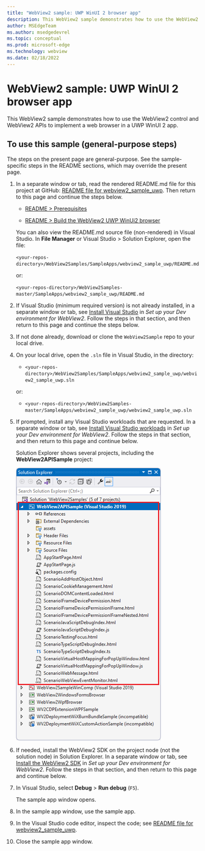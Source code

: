 ```yaml
---
title: "WebView2 sample: UWP WinUI 2 browser app"
description: This WebView2 sample demonstrates how to use the WebView2 control and WebView2 APIs to implement a web browser in a UWP WinUI 2 app.
author: MSEdgeTeam
ms.author: msedgedevrel
ms.topic: conceptual
ms.prod: microsoft-edge
ms.technology: webview
ms.date: 02/18/2022
---
```

# WebView2 sample: UWP WinUI 2 browser app

This WebView2 sample demonstrates how to use the WebView2 control and WebView2 APIs to implement a web browser in a UWP WinUI 2 app.


<!-- ====================================================================== -->
## To use this sample (general-purpose steps)

The steps on the present page are general-purpose.  See the sample-specific steps in the README sections, which may override the present page.

1. In a separate window or tab, read the rendered README.md file for this project at GitHub: [README file for webview2_sample_uwp](https://github.com/MicrosoftEdge/WebView2Samples/tree/master/SampleApps/webview2_sample_uwp#readme).  Then return to this page and continue the steps below.

   * [README > Prerequisites](https://github.com/MicrosoftEdge/WebView2Samples/tree/master/SampleApps/webview2_sample_uwp#prerequisites)

   * [README > Build the WebView2 UWP WinUi2 browser](https://github.com/MicrosoftEdge/WebView2Samples/tree/master/SampleApps/webview2_sample_uwp#build-the-webview2-uwp-winui2-browser)

   You can also view the README.md source file (non-rendered) in Visual Studio.  In **File Manager** or Visual Studio > Solution Explorer, open the file:<!-- todo: is there a .md preview capability locally? -->

   `<your-repos-directory>/WebView2Samples/SampleApps/webview2_sample_uwp/README.md`

   or:

   `<your-repos-directory>/WebView2Samples-master/SampleApps/webview2_sample_uwp/README.md`

1. If Visual Studio (minimum required version) is not already installed, in a separate window or tab, see [Install Visual Studio](../how-to/machine-setup.md#install-visual-studio) in _Set up your Dev environment for WebView2_.  Follow the steps in that section, and then return to this page and continue the steps below.

1. If not done already, download or clone the `WebView2Sample` repo to your local drive.

1. On your local drive, open the `.sln` file in Visual Studio, in the directory:

   *  `<your-repos-directory>/WebView2Samples/SampleApps/webview2_sample_uwp/webview2_sample_uwp.sln`

   or:

   *  `<your-repos-directory>/WebView2Samples-master/SampleApps/webview2_sample_uwp/webview2_sample_uwp.sln`

1. If prompted, install any Visual Studio workloads that are requested.  In a separate window or tab, see [Install Visual Studio workloads](../how-to/machine-setup.md#install-visual-studio-workloads-if-prompted) in _Set up your Dev environment for WebView2_.  Follow the steps in that section, and then return to this page and continue below.

   Solution Explorer shows several projects, including the **WebView2APISample** project:

   ![The WebView2APISample opened in Visual Studio in Solution Explorer.](media/webview2apisample-in-solution-explorer.png)

1. If needed, install the WebView2 SDK on the project node (not the solution node) in Solution Explorer.  In a separate window or tab, see [Install the WebView2 SDK](../how-to/machine-setup.md#install-the-webview2-sdk) in _Set up your Dev environment for WebView2_.  Follow the steps in that section, and then return to this page and continue below.

1. In Visual Studio, select **Debug** > **Run debug** (`F5`).

   The sample app window opens.

1. In the sample app window, use the sample app.

1. In the Visual Studio code editor, inspect the code; see [README file for webview2_sample_uwp](https://github.com/MicrosoftEdge/WebView2Samples/tree/master/SampleApps/webview2_sample_uwp#readme).

1. Close the sample app window.
